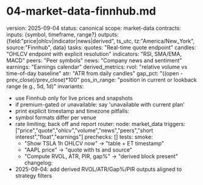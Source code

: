 <!-- GPT-USAGE-HEADER:v1
Type: reference documentation (not executable code).
Rules: Treat as docs; do not run as code. Obey the action schemas in ./01-unified-instruction-set.md.
-->
# 04-market-data-finnhub.md
version: 2025-09-04
status: canonical
scope: market-data
contracts:
  inputs: {symbol, timeframe, range?}
  outputs: {field:"price|ohlcv|indicator|news|derived", ts_utc, tz:"America/New_York", source:"Finnhub", data}
tasks:
  quotes: "Real-time quote endpoint"
  candles: "OHLCV endpoint with explicit resolution"
  indicators: "RSI, SMA/EMA, MACD"
  peers: "Peer symbols"
  news: "Company news and sentiment"
  earnings: "Earnings calendar"
derived_metrics:
  rvol: "relative volume vs time-of-day baseline"
  atr: "ATR from daily candles"
  gap_pct: "((open - prev_close)/prev_close)*100"
  pos_in_range: "position in current or lookback range (e.g., 5d, 1d)"
invariants:
  - use Finnhub only for live prices and snapshots
  - if premium-gated or unavailable: say 'unavailable with current plan'
  - print explicit timestamp and timezone
pitfalls:
  - symbol formats differ per venue
  - rate limiting; back off and report
router:
  node: market_data
  triggers: ["price","quote","ohlcv","volume","news","peers","short interest","float","earnings"]
  prechecks: []
tests:
  smoke:
    - "Show TSLA 1h OHLCV now" -> "table + ET timestamp"
    - "AAPL price" -> "quote with ts and source"
    - "Compute RVOL, ATR, PIR, gap%" -> "derived block present"
changelog:
  - 2025-09-04: add derived RVOL/ATR/Gap%/PIR outputs aligned to strategy filters
